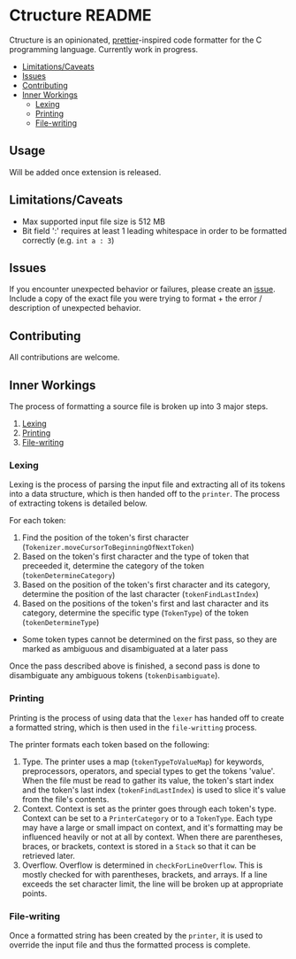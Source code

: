 # Ctructure README

Ctructure is an opinionated, [prettier](https://github.com/prettier/prettier)-inspired code formatter for the C programming language. Currently work in progress.

- [Limitations/Caveats](#limitations-caveats)
- [Issues](#issues)
- [Contributing](#contributing)
- [Inner Workings](#inner-workings)
  - [Lexing](#lexing)
  - [Printing](#printing)
  - [File-writing](#file-writing)

## Usage

Will be added once extension is released.

## Limitations/Caveats

- Max supported input file size is 512 MB
- Bit field ':' requires at least 1 leading whitespace in order to be formatted correctly (e.g. `int a : 3`)

## Issues

If you encounter unexpected behavior or failures, please create an [issue](https://github.com/nluka/Ctructure/issues). Include a copy of the exact file you were trying to format + the error / description of unexpected behavior.

## Contributing

All contributions are welcome.

## Inner Workings

The process of formatting a source file is broken up into 3 major steps.

1. [Lexing](#lexing)
2. [Printing](#printing)
3. [File-writing](#file-writing)

### Lexing

Lexing is the process of parsing the input file and extracting all of its tokens into a data structure, which is then handed off to the `printer`. The process of extracting tokens is detailed below.

For each token:
1. Find the position of the token's first character (`Tokenizer.moveCursorToBeginningOfNextToken`)
2. Based on the token's first character and the type of token that preceeded it, determine the category of the token (`tokenDetermineCategory`)
3. Based on the position of the token's first character and its category, determine the position of the last character (`tokenFindLastIndex`)
4. Based on the positions of the token's first and last character and its category, determine the specific type (`TokenType`) of the token (`tokenDetermineType`)
  - Some token types cannot be determined on the first pass, so they are marked as ambiguous and disambiguated at a later pass

Once the pass described above is finished, a second pass is done to disambiguate any ambiguous tokens (`tokenDisambiguate`).

### Printing

Printing is the process of using data that the `lexer` has handed off to create a formatted string, which is then used in the `file-writting` process.

The printer formats each token based on the following:
1. Type. The printer uses a map (`tokenTypeToValueMap`) for keywords, preprocessors, operators, and special types to get the tokens 'value'. When the file must be read to gather its value, the token's start index and the token's last index (`tokenFindLastIndex`) is used to slice it's value from the file's contents.
2. Context. Context is set as the printer goes through each token's type. Context can be set to a `PrinterCategory` or to a `TokenType`. Each type may have a large or small impact on context, and it's formatting may be influenced heavily or not at all by context. When there are parentheses, braces, or brackets, context is stored in a `Stack` so that it can be retrieved later.
3. Overflow. Overflow is determined in `checkForLineOverflow`. This is mostly checked for with parentheses, brackets, and arrays. If a line exceeds the set character limit, the line will be broken up at appropriate points.

### File-writing

Once a formatted string has been created by the `printer`, it is used to override the input file and thus the formatted process is complete.
